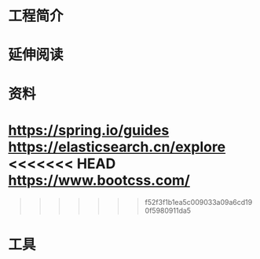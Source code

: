 # 工程简介

# 延伸阅读

# 资料
https://spring.io/guides
https://elasticsearch.cn/explore
<<<<<<< HEAD
https://www.bootcss.com/
=======

>>>>>>> f52f3f1b1ea5c009033a09a6cd190f5980911da5
# 工具

